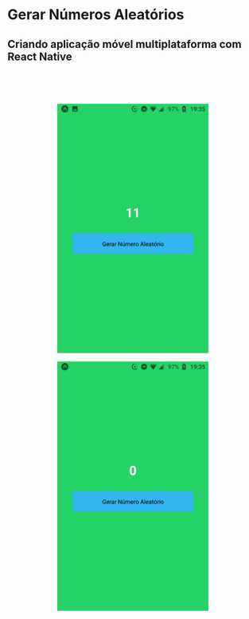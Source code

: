 # Gerar Números Aleatórios

## Criando aplicação móvel multiplataforma com React Native

<br/>
<br/>
<br/>
<p align="center">
  <img src="https://github.com/Iann-rst/Numeros_Aleatorios/blob/main/github_image/GeraNumeroAleatorio1.jpeg" alt="Tela Gerar Números Aleatórios" height="500px">
</p>

<p align="center">
  <img src="https://github.com/Iann-rst/Numeros_Aleatorios/blob/main/github_image/GeraNumeroAleatorio2.jpeg" alt="Tela Gerar Números Aleatórios 2" height="500px">
</p>
